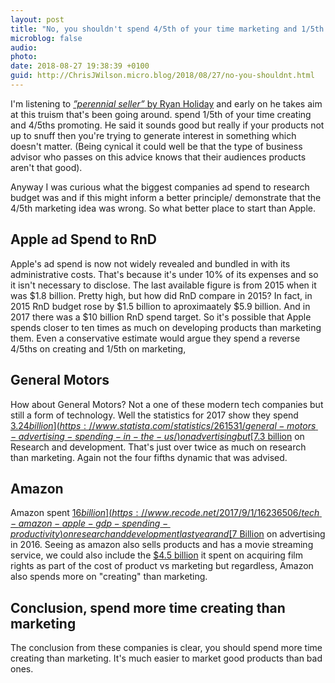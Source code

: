 ```yaml
---
layout: post
title: "No, you shouldn't spend 4/5th of your time marketing and 1/5th creating"
microblog: false
audio: 
photo: 
date: 2018-08-27 19:38:39 +0100
guid: http://ChrisJWilson.micro.blog/2018/08/27/no-you-shouldnt.html
---
```

I'm listening to [_”perennial seller”_ by Ryan Holiday](http://www.amazon.com/dp/0143109014/) and early on he takes aim at this truism that's been going around. spend 1/5th of your time creating and 4/5ths promoting. He said it sounds good but really if your products not up to snuff then you're trying to generate interest in something which doesn't matter. (Being cynical it could well be that the type of business advisor who passes on this advice knows that their audiences products aren't that good).

Anyway I was curious what the biggest companies ad spend to research budget was and if this might inform a better principle/ demonstrate that the 4/5th marketing idea was wrong. So what better place to start than Apple. 

## Apple ad Spend to RnD 
Apple's ad spend is now not widely revealed and bundled in with its administrative costs. That's because it's under 10% of its expenses and so it isn't necessary to disclose. The last available figure is from 2015 when it was $1.8 billion. Pretty high, but how did RnD compare in 2015? In fact, in 2015 RnD budget rose by $1.5 billion to aproximaately $5.9 billion. And in 2017 there was a $10 billion RnD spend target. So it's possible that Apple spends closer to ten times as much on developing products than marketing them. Even a conservative estimate would argue they spend a reverse 4/5ths on creating and 1/5th on marketing, 

## General Motors
How about General Motors? Not a one of these modern tech companies but still a form of technology. Well the statistics for 2017 show they spend [$3.24 billion](https://www.statista.com/statistics/261531/general-motors-advertising-spending-in-the-us/) on advertising but [$7.3 billion](https://www.statista.com/statistics/260866/research-and-development-expenditures-of-general-motors) on Research and development. That's just over twice as much on research than marketing. Again not the four fifths dynamic that was advised. 

## Amazon 
Amazon spent [$16 billion](https://www.recode.net/2017/9/1/16236506/tech-amazon-apple-gdp-spending-productivity) on research and development last year and [$7 Billion](https://www.fool.com/investing/2017/06/15/amazon-spends-more-on-marketing-than-wal-mart-targ.aspx) on advertising in 2016. Seeing as amazon also sells products and has a movie streaming service, we could also include the [$4.5 billion](https://businessinsider.com.pl/amazon-video-budget-in-2017-45-billion-2017-4?utm_source=businessinsider.com&utm_medium=referral&utm_campaign=redirect_businessinsider_com) it spent on acquiring film rights as part of the cost of product vs marketing but regardless, Amazon also spends more on "creating" than marketing. 

## Conclusion, spend more time creating than marketing
The conclusion from these companies is clear, you should spend more time creating than marketing. It's much easier to market good products than bad ones.   
